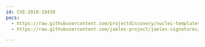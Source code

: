 ```yaml
---
id: CVE-2018-19439
pocs:
  - https://raw.githubusercontent.com/projectdiscovery/nuclei-templates/master/cves/2018/CVE-2018-19439.yaml
  - https://raw.githubusercontent.com/jaeles-project/jaeles-signatures/master/cves/oracle-sgd-xss-cve-2018-19439.yaml

---
```

